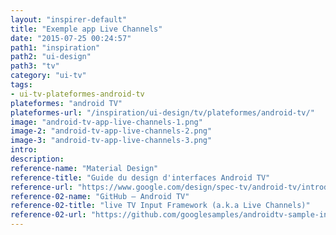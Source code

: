 ```yaml
---
layout: "inspirer-default"
title: "Exemple app Live Channels"
date: "2015-07-25 00:24:57"
path1: "inspiration"
path2: "ui-design"
path3: "tv"
category: "ui-tv"
tags:
- ui-tv-plateformes-android-tv
plateformes: "android TV"
plateformes-url: "/inspiration/ui-design/tv/plateformes/android-tv/"
image: "android-tv-app-live-channels-1.png"
image-2: "android-tv-app-live-channels-2.png"
image-3: "android-tv-app-live-channels-3.png"
intro:
description:
reference-name: "Material Design"
reference-title: "Guide du design d'interfaces Android TV"
reference-url: "https://www.google.com/design/spec-tv/android-tv/introduction.html"
reference-02-name: "GitHub – Android TV"
reference-02-title: "live TV Input Framework (a.k.a Live Channels)"
reference-02-url: "https://github.com/googlesamples/androidtv-sample-inputs"
---
```

